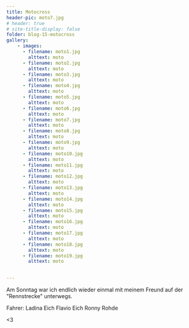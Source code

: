 ```yaml
---
title: Motocross
header-pic: moto7.jpg
# header: true
# site-title-display: false
folder: blog-15-motocross
gallery: 
    - images:
      - filename: moto1.jpg
        alttext: moto
      - filename: moto2.jpg
        alttext: moto
      - filename: moto3.jpg
        alttext: moto
      - filename: moto4.jpg
        alttext: moto
      - filename: moto5.jpg
        alttext: moto
      - filename: moto6.jpg
        alttext: moto
      - filename: moto7.jpg
        alttext: moto
      - filename: moto8.jpg
        alttext: moto
      - filename: moto9.jpg
        alttext: moto
      - filename: moto10.jpg
        alttext: moto
      - filename: moto11.jpg
        alttext: moto
      - filename: moto12.jpg
        alttext: moto
      - filename: moto13.jpg
        alttext: moto
      - filename: moto14.jpg
        alttext: moto
      - filename: moto15.jpg
        alttext: moto
      - filename: moto16.jpg
        alttext: moto
      - filename: moto17.jpg
        alttext: moto
      - filename: moto18.jpg
        alttext: moto
      - filename: moto19.jpg
        alttext: moto

     
---
```

Am Sonntag war ich endlich wieder einmal mit meinem Freund auf der "Rennstrecke" unterwegs.

Fahrer:
Ladina Eich
Flavio Eich
Ronny Rohde


&lt;3
